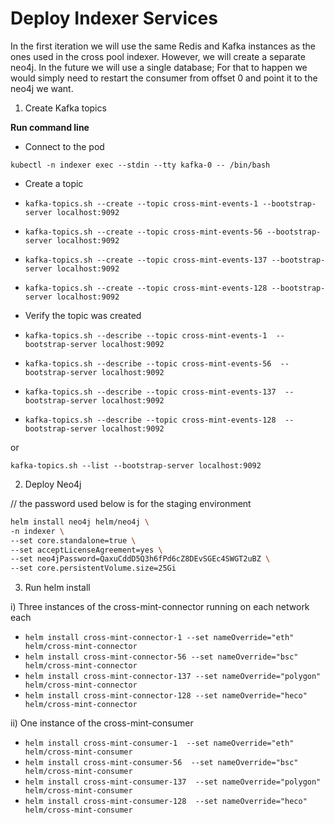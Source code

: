 # Deploy Indexer Services

In the first iteration we will use the same Redis and Kafka instances as the ones used in the cross pool indexer. However, we will create a separate neo4j. In the future we will use a single database; For that to happen we would simply need to restart the consumer from offset 0 and point it to the neo4j we want.

1. Create Kafka topics

**Run command line**

- Connect to the pod

`kubectl -n indexer exec --stdin --tty kafka-0 -- /bin/bash`

- Create a topic

- `kafka-topics.sh --create --topic cross-mint-events-1 --bootstrap-server localhost:9092`
- `kafka-topics.sh --create --topic cross-mint-events-56 --bootstrap-server localhost:9092`
- `kafka-topics.sh --create --topic cross-mint-events-137 --bootstrap-server localhost:9092`
- `kafka-topics.sh --create --topic cross-mint-events-128 --bootstrap-server localhost:9092`

- Verify the topic was created

- `kafka-topics.sh --describe --topic cross-mint-events-1  --bootstrap-server localhost:9092`
- `kafka-topics.sh --describe --topic cross-mint-events-56  --bootstrap-server localhost:9092`
- `kafka-topics.sh --describe --topic cross-mint-events-137  --bootstrap-server localhost:9092`
- `kafka-topics.sh --describe --topic cross-mint-events-128  --bootstrap-server localhost:9092`

or

`kafka-topics.sh --list --bootstrap-server localhost:9092`

2. Deploy Neo4j

// the password used below is for the staging environment

```bash
helm install neo4j helm/neo4j \
-n indexer \
--set core.standalone=true \
--set acceptLicenseAgreement=yes \
--set neo4jPassword=QaxuCddD5Q3h6fPd6cZ8DEvSGEc4SWGT2uBZ \
--set core.persistentVolume.size=25Gi
```

3. Run helm install

i) Three instances of the cross-mint-connector running on each network each

- `helm install cross-mint-connector-1 --set nameOverride="eth" helm/cross-mint-connector`
- `helm install cross-mint-connector-56 --set nameOverride="bsc" helm/cross-mint-connector`
- `helm install cross-mint-connector-137 --set nameOverride="polygon" helm/cross-mint-connector`
- `helm install cross-mint-connector-128 --set nameOverride="heco" helm/cross-mint-connector`

ii) One instance of the cross-mint-consumer

- `helm install cross-mint-consumer-1  --set nameOverride="eth" helm/cross-mint-consumer`
- `helm install cross-mint-consumer-56  --set nameOverride="bsc" helm/cross-mint-consumer`
- `helm install cross-mint-consumer-137  --set nameOverride="polygon" helm/cross-mint-consumer`
- `helm install cross-mint-consumer-128  --set nameOverride="heco" helm/cross-mint-consumer`
